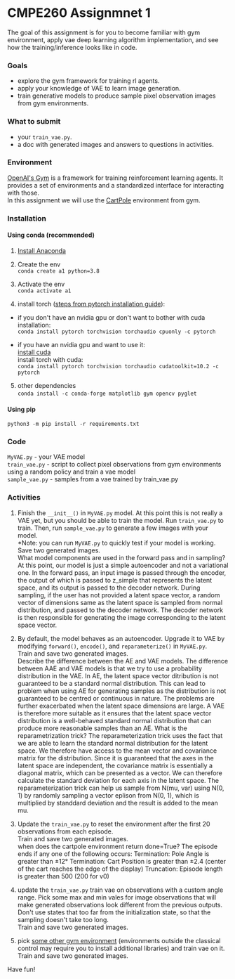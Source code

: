 # CMPE260 Assignmnet 1
The goal of this assignment is for you to become familiar with gym environment, 
apply vae deep learning algorithm implementation,
and see how the training/inference looks like in code.

### Goals 
* explore the gym framework for training rl agents.
* apply your knowledge of VAE to learn image generation.
* train generative models to produce sample pixel observation images from gym environments.

### What to submit
* your `train_vae.py`.
* a doc with generated images and answers to questions in activities.

### Environment
[OpenAI's Gym](https://gym.openai.com/) is a framework for training reinforcement 
learning agents. It provides a set of environments and a
standardized interface for interacting with those.   
In this assignment we will use the [CartPole](https://gym.openai.com/envs/CartPole-v1/) environment from gym.

### Installation

#### Using conda (recommended)    
1. [Install Anaconda](https://www.anaconda.com/products/individual)

2. Create the env    
`conda create a1 python=3.8` 

3. Activate the env     
`conda activate a1`    

4. install torch ([steps from pytorch installation guide](https://pytorch.org/)):    
- if you don't have an nvidia gpu or don't want to bother with cuda installation:    
`conda install pytorch torchvision torchaudio cpuonly -c pytorch`    
  
- if you have an nvidia gpu and want to use it:    
[install cuda](https://docs.nvidia.com/cuda/index.html)   
install torch with cuda:   
`conda install pytorch torchvision torchaudio cudatoolkit=10.2 -c pytorch`

5. other dependencies   
`conda install -c conda-forge matplotlib gym opencv pyglet`

#### Using pip
`python3 -m pip install -r requirements.txt`

### Code
`MyVAE.py` - your VAE model   
`train_vae.py` - script to collect pixel observations from gym environments using a random policy and train a vae model     
`sample_vae.py` - samples from a vae trained by train_vae.py    


### Activities

1. Finish the `__init__()` in `MyVAE.py` model.
At this point this is not really a VAE yet, but you should be able 
to train the model. Run `train_vae.py` to train. 
Then, run `sample_vae.py` to generate a few images with your model.   
*Note: you can run `MyVAE.py` to quickly test if your model is working.      
Save two generated images.   
What model components are used in the forward pass and in sampling?    
    At this point, our model is just a simple autoencoder and not a variational one.
    In the forward pass, an input image is passed through the encoder, the output of which is passed to z_simple that represents the latent space, and its output is passed to the decoder network.
    During sampling, if the user has not provided a latent space vector, a random vector of dimensions same as the latent space is sampled from normal distribution, and passed to the decoder network. The decoder network is then responsible for generating the image corresponding to the latent space vector.

2. By default, the model behaves as an autoencoder. Upgrade it to 
VAE by modifying `forward()`, `encode()`, and `reparameterize()` 
in `MyVAE.py`.   
Train and save two generated images.      
Describe the difference between the AE and VAE models.
    The difference between AAE and VAE models is that we try to use a probability distribution in the VAE. In AE, the latent space vector ditribution is not guaranteed to be a standard normal distribution. This can lead to problem when using AE for generating samples as the distribution is not guaranteed to be centred or continuous in nature. The problems are further exacerbated when the latent space dimensions are large.
    A VAE is therefore more suitable as it ensures that the latent space vector distribution is a well-behaved standard normal distribution that can produce more reasonable samples than an AE.
What is the reparametrization trick?
    The reparameterization trick uses the fact that we are able to learn the standard normal distribution for the latent space. We therefore have access to the mean vector and covariance matrix for the distribution. Since it is guaranteed that the axes in the latent space are independent, the covariance matrix is essentially a diagonal matrix, which can be presented as a vector. We can therefore calculate the standard deviation for each axis in the latent space. The reparameterization trick can help us sample from N(mu, var) using N(0, 1) by randomly sampling a vector eplison from N(0, 1), which is multiplied by standdard deviation and the result is added to the mean mu.


3. Update the `train_vae.py` to reset 
the environment after the first 20 observations from each episode.    
Train and save two generated images.   
when does the cartpole environment return done=True?
    The episode ends if any one of the following occurs:
    Termination: Pole Angle is greater than ±12°
    Termination: Cart Position is greater than ±2.4 (center of the cart reaches the edge of the display)
    Truncation: Episode length is greater than 500 (200 for v0)

 
4. update the `train_vae.py` train vae on 
observations with a custom angle range. Pick some max and min vales for image observations that
will make generated observations look different from the previous outputs. Don't use states that 
too far from the initialization state, so that the sampling doesn't take too long.    
Train and save two generated images.


5. pick [some other gym environment]((https://gym.openai.com/envs/#classic_control)) 
(environments outside the classical control may require you to install additional libraries) 
and train vae on it.    
Train and save two generated images.


Have fun!